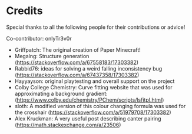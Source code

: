 # Credits

Special thanks to all the following people for their contributions or advice!

Co-contributor: onlyTr3v0r

- Griffpatch: The original creation of Paper Minecraft!
- Megalng: Structure generation (<https://stackoverflow.com/a/67558183/17303382>)
- Rabbid76: ideas for solving a weird falling inconsistency bug (<https://stackoverflow.com/a/67437358/17303382>)
- Hayyayson: original playtesting and overall support on the project
- Colby College Chemistry: Curve fitting website that was used for approximating a background gradient: (<https://www.colby.edu/chemistry/PChem/scripts/lsfitpl.html>)
- sloth: A modified version of this colour changing formula was used for the crosshair (<https://stackoverflow.com/a/51979708/17303382>)
- Alex Kruckman: A very useful post describing canter pairing (<https://math.stackexchange.com/a/23506>)
